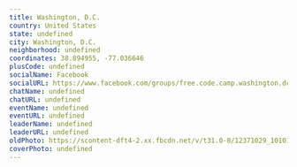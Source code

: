 ```yaml
---
title: Washington, D.C.
country: United States
state: undefined
city: Washington, D.C.
neighborhood: undefined
coordinates: 38.894955, -77.036646
plusCode: undefined
socialName: Facebook
socialURL: https://www.facebook.com/groups/free.code.camp.washington.dc
chatName: undefined
chatURL: undefined
eventName: undefined
eventURL: undefined
leaderName: undefined
leaderURL: undefined
oldPhoto: https://scontent-dft4-2.xx.fbcdn.net/v/t31.0-8/12371029_10101547245993733_405182426307922562_o.jpg?oh=108d9fae6f371dd6fcb56e6be25e6a6a&oe=596393F1
coverPhoto: undefined
---
```

